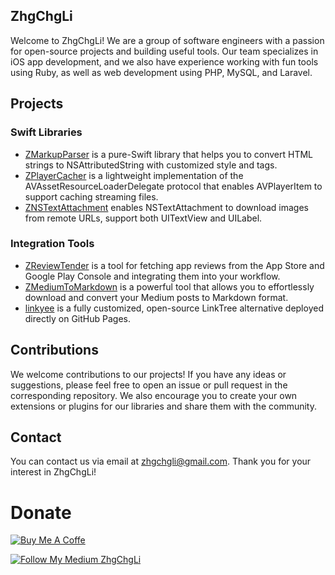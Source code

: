 ## ZhgChgLi
Welcome to ZhgChgLi! We are a group of software engineers with a passion for open-source projects and building useful tools. Our team specializes in iOS app development, and we also have experience working with fun tools using Ruby, as well as web development using PHP, MySQL, and Laravel.

## Projects

### Swift Libraries
- [ZMarkupParser](https://github.com/ZhgChgLi/ZMarkupParser) is a pure-Swift library that helps you to convert HTML strings to NSAttributedString with customized style and tags.
- [ZPlayerCacher](https://github.com/ZhgChgLi/ZPlayerCacher) is a lightweight implementation of the AVAssetResourceLoaderDelegate protocol that enables AVPlayerItem to support caching streaming files.
- [ZNSTextAttachment](https://github.com/ZhgChgLi/ZNSTextAttachment) enables NSTextAttachment to download images from remote URLs, support both UITextView and UILabel.

### Integration Tools
- [ZReviewTender](https://github.com/ZhgChgLi/ZReviewTender) is a tool for fetching app reviews from the App Store and Google Play Console and integrating them into your workflow.
- [ZMediumToMarkdown](https://github.com/ZhgChgLi/ZMediumToMarkdown) is a powerful tool that allows you to effortlessly download and convert your Medium posts to Markdown format.
- [linkyee](https://github.com/ZhgChgLi/linkyee) is a fully customized, open-source LinkTree alternative deployed directly on GitHub Pages.


## Contributions
We welcome contributions to our projects! If you have any ideas or suggestions, please feel free to open an issue or pull request in the corresponding repository.
We also encourage you to create your own extensions or plugins for our libraries and share them with the community.

## Contact
You can contact us via email at zhgchgli@gmail.com. Thank you for your interest in ZhgChgLi!

# Donate
[![Buy Me A Coffe](https://img.buymeacoffee.com/button-api/?text=Buy%20me%20a%20beer!&emoji=%F0%9F%8D%BA&slug=zhgchgli&button_colour=FFDD00&font_colour=000000&font_family=Bree&outline_colour=000000&coffee_colour=ffffff)](https://www.buymeacoffee.com/zhgchgli)

[![Follow My Medium ZhgChgLi](https://github.com/user-attachments/assets/b64fb10f-23ae-481b-ac12-867ee7cde3f9)](https://medium.com/@zhgchgli)
